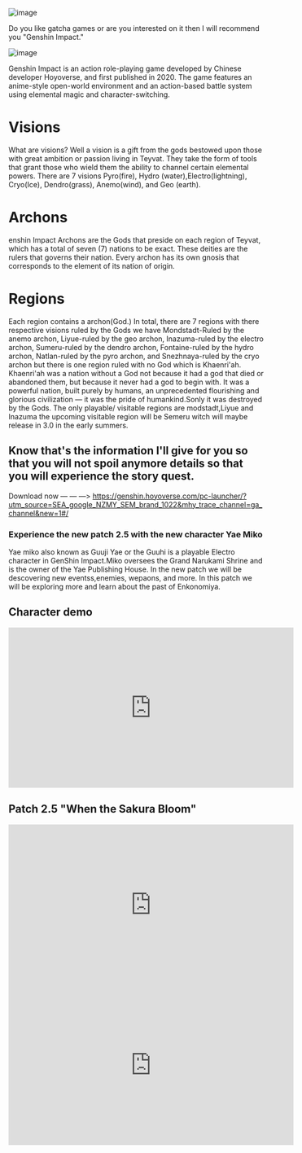 ![image](https://user-images.githubusercontent.com/100007590/155347040-66bbf398-8fd2-4cab-af4d-9facefce4be7.png)

Do you like gatcha games or are you interested on it then I will recommend you "Genshin Impact."

![image](https://user-images.githubusercontent.com/100007590/155346926-a8ed3bde-b382-49a3-b78c-ca5837c1e077.png)


Genshin Impact is an action role-playing game developed by Chinese developer Hoyoverse, and first published in 2020. The game features an anime-style open-world environment and an action-based battle system using elemental magic and character-switching. 



# Visions
What are visions? Well a vision is a gift from the gods bestowed upon those with great ambition or passion living in Teyvat. They take the form of tools that grant those who wield them the ability to channel certain elemental powers. There are 7 visions Pyro(fire), Hydro (water),Electro(lightning), Cryo(Ice), Dendro(grass), Anemo(wind), and Geo (earth).

# Archons
enshin Impact Archons are the Gods that preside on each region of Teyvat, which has a total of seven (7) nations to be exact. These deities are the rulers that governs their nation. Every archon has its own gnosis that corresponds to the element of its nation of origin.

# Regions
Each region contains a archon(God.) In total, there are 7 regions with there respective visions ruled by the Gods we have Mondstadt-Ruled by the anemo archon, Liyue-ruled by the geo archon, Inazuma-ruled by the electro archon, Sumeru-ruled by the dendro archon, Fontaine-ruled by the hydro archon, Natlan-ruled by the pyro archon, and Snezhnaya-ruled by the cryo archon but there is one region ruled with no God which is Khaenri'ah. Khaenri'ah was a nation without a God not because it had a god that died or abandoned them, but because it never had a god to begin with. It was a powerful nation, built purely by humans, an unprecedented flourishing and glorious civilization — it was the pride of humankind.Sonly it was destroyed by the Gods. The only playable/ visitable regions are modstadt,Liyue and Inazuma the upcoming visitable region will be Semeru witch will maybe release in 3.0 in the early summers.

## Know that's the information I'll give for you so that you will not spoil anymore details so that you will experience the story quest.




Download now ― ― ―>
https://genshin.hoyoverse.com/pc-launcher/?utm_source=SEA_google_NZMY_SEM_brand_1022&mhy_trace_channel=ga_channel&new=1#/





### Experience the new patch 2.5 with the new character Yae Miko
Yae miko also known as Guuji Yae or the Guuhi is a playable Electro character in GenShin Impact.Miko oversees the Grand Narukami Shrine and is the owner of the Yae Publishing House. In the new patch we will be descovering new eventss,enemies, wepaons, and more. In this patch we will be exploring more and learn about the past of Enkonomiya.



## Character demo 

<iframe width="560" height="315" src="https://www.youtube.com/embed/4yFiBhNIWYo" title="YouTube video player" frameborder="0" allow="accelerometer; autoplay; clipboard-write; encrypted-media; gyroscope; picture-in-picture" allowfullscreen></iframe>



## Patch 2.5 "When the Sakura Bloom" 

<iframe width="560" height="315" src="https://www.youtube.com/embed/S71sh48SaHc" title="YouTube video player" frameborder="0" allow="accelerometer; autoplay; clipboard-write; encrypted-media; gyroscope; picture-in-picture" allowfullscreen></iframe>


<iframe width="560" height="315" src="https://www.youtube.com/embed/t6BZjmGpq40" title="YouTube video player" frameborder="0" allow="accelerometer; autoplay; clipboard-write; encrypted-media; gyroscope; picture-in-picture" allowfullscreen></iframe>
